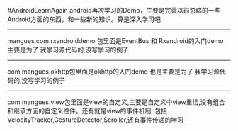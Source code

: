 #AndroidLearnAgain
android再次学习的Demo，主要是完善以前忽略的一些Android方面的东西，和一些新的知识。算是深入学习吧
***
mangues.com.rxandroiddemo 包里面是EventBus 和 Rxandroid的入门demo 主要是为了 我学习源代码的,没写学习的例子
***
com.mangues.okhttp包里面是okhttp的入门demo 也是主要是为了 我学习源代码的,没写学习的例子
***
com.mangues.view包里面是view的自定义,主要是自定义中view重绘,没有组合和继承方面的自定义控件。还有就是view的事件机制:
                包括VelocityTracker,GestureDetector,Scroller,还有事件传递的学习